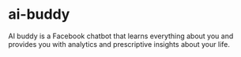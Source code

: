 # ai-buddy

AI buddy is a Facebook chatbot that learns everything about you and provides you with analytics and prescriptive insights about your life.  

